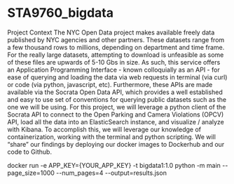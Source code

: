# STA9760_bigdata
Project Context The NYC Open Data project makes available freely data published by NYC agencies and other partners. These datasets range from a few thousand rows to millions, depending on department and time frame. For the really large datasets, attempting to download is unfeasible as some of these files are upwards of 5-10 Gbs in size. As such, this service offers an Application Programming Interface - known colloquially as an API - for ease of querying and loading the data via web requests in terminal (via curl) or code (via python, javascript, etc). Furthermore, these APIs are made available via the Socrata Open Data API, which provides a well established and easy to use set of conventions for querying public datasets such as the one we will be using. For this project, we will leverage a python client of the Socrata API to connect to the Open Parking and Camera Violations (OPCV) API, load all the data into an ElasticSearch instance, and visualize / analyze with Kibana. To accomplish this, we will leverage our knowledge of containerization, working with the terminal and python scripting. We will “share” our findings by deploying our docker images to Dockerhub and our code to Github.

docker run -e APP_KEY={YOUR_APP_KEY}  -t bigdata1:1.0  python -m main --page_size=1000 --num_pages=4 --output=results.json
